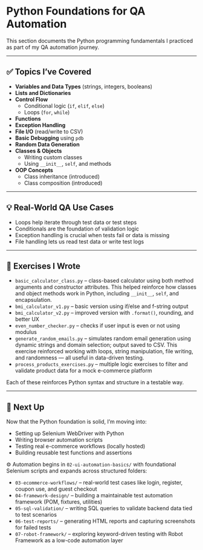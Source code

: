 # Python Foundations for QA Automation

This section documents the Python programming fundamentals I practiced as part of my QA automation journey.

---

## ✅ Topics I’ve Covered 
- **Variables and Data Types** (strings, integers, booleans)
- **Lists and Dictionaries**
- **Control Flow**
  - Conditional logic (`if`, `elif`, `else`)
  - Loops (`for`, `while`)
- **Functions**
- **Exception Handling**
- **File I/O** (read/write to CSV)
- **Basic Debugging** using `pdb`
- **Random Data Generation**
- **Classes & Objects**
  - Writing custom classes
  - Using `__init__`, `self`, and methods
- **OOP Concepts**
  - Class inheritance (introduced)
  - Class composition (introduced)

---

## 💡 Real-World QA Use Cases
- Loops help iterate through test data or test steps
- Conditionals are the foundation of validation logic
- Exception handling is crucial when tests fail or data is missing
- File handling lets us read test data or write test logs

---

## 📌 Exercises I Wrote
- `basic_calculator_class.py` – class-based calculator using both method arguments and constructor attributes. This helped reinforce how classes and object methods work in Python, including `__init__`, `self`, and encapsulation.
- `bmi_calculator_v1.py` – basic version using if/else and f-string output  
- `bmi_calculator_v2.py` – improved version with `.format()`, rounding, and better UX  
- `even_number_checker.py` – checks if user input is even or not using modulus  
- `generate_random_emails.py` – simulates random email generation using dynamic strings and domain selection; output saved to CSV. This exercise reinforced working with loops, string manipulation, file writing, and randomness — all useful in data-driven testing.
- `process_products_exercises.py` – multiple logic exercises to filter and validate product data for a mock e-commerce platform


Each of these reinforces Python syntax and structure in a testable way.

---

## 🧠 Next Up
Now that the Python foundation is solid, I’m moving into:

- Setting up Selenium WebDriver with Python
- Writing browser automation scripts
- Testing real e-commerce workflows (locally hosted)
- Building reusable test functions and assertions

⚙️ Automation begins in `02-ui-automation-basics/` with foundational Selenium scripts and expands across structured folders:

- `03-ecommerce-workflows/` – real-world test cases like login, register, coupon use, and guest checkout
- `04-framework-design/` – building a maintainable test automation framework (POM, fixtures, utilities)
- `05-sql-validation/` – writing SQL queries to validate backend data tied to test scenarios
- `06-test-reports/` – generating HTML reports and capturing screenshots for failed tests
- `07-robot-framework/` – exploring keyword-driven testing with Robot Framework as a low-code automation layer
